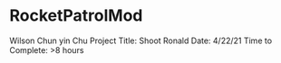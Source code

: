 # RocketPatrolMod

Wilson Chun yin Chu
Project Title: Shoot Ronald
Date: 4/22/21
Time to Complete: >8 hours

